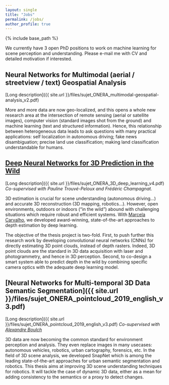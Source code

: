 ```yaml
---
layout: single
title: "Jobs"
permalink: /jobs/
author_profile: true
---
```


{% include base_path %}

We currently have 3 open PhD positions to work on machine learning for scene perception and understanding. Please e-mail me with CV and detailed motivation if interested.

## Neural Networks for Multimodal (aerial / streetview / text) Geospatial Analysis

[Long description]({{ site.url }}/files/sujet_ONERA_multimodal-geospatial-analysis_v2.pdf)

More and more data are now geo-localized, and this opens a whole new research area at the intersection of remote sensing (aerial or satellite images), computer vision (standard images shot from the ground) and machine learning (text and structured information). Hence, this relationship between heterogeneous data leads to ask questions with many practical applications: self localization in autonomous driving; fake news disambiguation; precise land use classification; making land classification understandable for humans.

## [Deep Neural Networks for 3D Prediction in the Wild](https://w3.onera.fr/formationparlarecherche/sites/w3.onera.fr.formationparlarecherche/files/tis-dtis-2019-39.pdf)

[Long description]({{ site.url }}/files/sujet_ONERA_3D_deep_learning_v4.pdf) _Co-supervised with Pauline Trouvé-Peloux and Frédéric Champagnat._

3D estimation is crucial for scene understanding (autonomous driving...) and accurate 3D reconstruction (3D mapping, robotics...). However, open environments, outdoors or indoors (“in the wild”) abound with challenging situations which require robust and efficient systems. With [Marcela Carvalho](http://mcarvalho.ml/), we developed award-winning, state-of-the-art approaches to depth estimation by deep learning.

The objective of the thesis project is two-fold. First, to push further this research work by developing convolutional neural networks (CNNs) for directly estimating 3D point clouds, instead of depth rasters. Indeed, 3D point clouds are the standard in 3D data acquisition with laser and photogrammetry, and hence in 3D perception. Second, to co-design a smart system able to predict depth in the wild by combining specific camera optics with the adequate deep learning model.

## [Neural Networks for Multi-temporal 3D Data Semantic Segmentation]({{ site.url }}/files/sujet_ONERA_pointcloud_2019_english_v3.pdf)

[Long description]({{ site.url }}/files/sujet_ONERA_pointcloud_2019_english_v3.pdf) _Co-supervised with [Alexandre Boulch](http://www.boulch.eu/)_

3D data are now becoming the common standard for environment perception and analysis. They even replace images in many usecases: autonomous vehicles, robotics, urban cartography, forensics, etc. In the field of 3D scene analysis, we developed SnapNet which is among the leading state-of-the-art approaches for urban semantic segmentation and robotics. This thesis aims at improving 3D scene understanding techniques for robotics. It will tackle the case of dynamic 3D data, either as a mean for adding consistency to the semantics or a proxy to detect changes.

